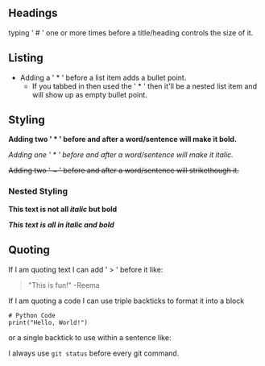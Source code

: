 ## Headings
typing ' # ' one or more times before a title/heading controls the size of it.  


## Listing
* Adding a ' * ' before a list item adds a bullet point.
  * If you tabbed in then used the ' * ' then it'll be a nested list item and will show up as empty bullet point.  
  
  
## Styling
**Adding two ' * ' before and after a word/sentence will make it bold.**

*Adding one ' * ' before and after a word/sentence will make it italic.*

~~Adding two ' ~ ' before and after a word/sentence will strikethough it.~~    

### Nested Styling
**This text is not all _italic_ but bold**

***This text is all in italic and bold***  


## Quoting
If I am quoting text I can add ' > ' before it like:
> "This is fun!"
-Reema  

If I am quoting a code I can use triple backticks to format it into a block
```
# Python Code
print("Hello, World!")
```  
or a single backtick to use within a sentence like:

I always use `git status` before every git command.  
